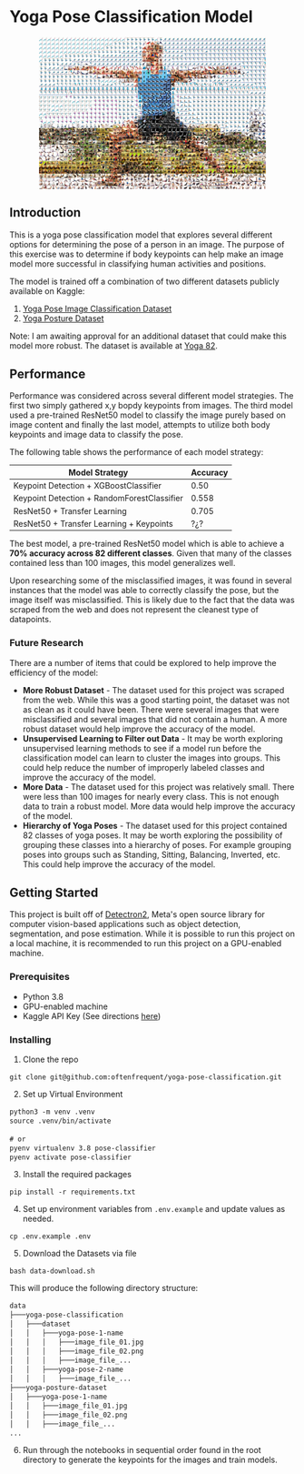 # Yoga Pose Classification Model

<img src="./report/images/yoga-mosaic.jpg" alt="Yoga Pose" width="400" style="display:block;margin:auto;"/>

## Introduction
This is a yoga pose classification model that explores several different options for determining the pose of a person in an image. The purpose of this exercise was to determine if body keypoints can help make an image model more successful in classifying human activities and positions.

The model is trained off a combination of two different datasets publicly available on Kaggle:

1. [Yoga Pose Image Classification Dataset](https://www.kaggle.com/shrutisaxena/yoga-pose-image-classification-dataset)
2. [Yoga Posture Dataset](https://www.kaggle.com/tr1gg3rtrash/yoga-posture-dataset)

Note: I am awaiting approval for an additional dataset that could make this model more robust. The dataset is available at [Yoga 82](https://sites.google.com/view/yoga-82/home).

## Performance
Performance was considered across several different model strategies. The first two simply gathered x,y bopdy keypoints from images. The third model used a pre-trained ResNet50 model to classify the image purely based on image content and finally the last model, attempts to utilize both body keypoints and image data to classify the pose.

The following table shows the performance of each model strategy:

| Model Strategy | Accuracy |
| --- | --- |
| Keypoint Detection + XGBoostClassifier | 0.50 |
| Keypoint Detection + RandomForestClassifier | 0.558 |
| ResNet50 + Transfer Learning | 0.705 |
| ResNet50 + Transfer Learning + Keypoints | ?¿? |

The best model, a pre-trained ResNet50 model which  is able to achieve a **70% accuracy across 82 different classes**. Given that many of the classes contained less than 100 images, this model generalizes well.

Upon researching some of the misclassified images, it was found in several instances that the model was able to correctly classify the pose, but the image itself was misclassified. This is likely due to the fact that the data was scraped from the web and does not represent the cleanest type of datapoints.

### Future Research

There are a number of items that could be explored to help improve the efficiency of the model:
- **More Robust Dataset** - The dataset used for this project was scraped from the web. While this was a good starting point, the dataset was not as clean as it could have been. There were several images that were misclassified and several images that did not contain a human. A more robust dataset would help improve the accuracy of the model.
- **Unsupervised Learning to Filter out Data** - It may be worth exploring unsupervised learning methods to see if a model run before the classification model can learn to cluster the images into groups. This could help reduce the number of improperly labeled classes and improve the accuracy of the model.
- **More Data** - The dataset used for this project was relatively small. There were less than 100 images for nearly every class. This is not enough data to train a robust model. More data would help improve the accuracy of the model.
- **Hierarchy of Yoga Poses** - The dataset used for this project contained 82 classes of yoga poses. It may be worth exploring the possibility of grouping these classes into a hierarchy of poses. For example grouping poses into groups such as Standing, Sitting, Balancing, Inverted, etc. This could help improve the accuracy of the model.

## Getting Started

This project is built off of [Detectron2](https://github.com/facebookresearch/detectron2/), Meta's open source library for computer vision-based applications such as object detection, segmentation, and pose estimation. While it is possible to run this project on a local machine, it is recommended to run this project on a GPU-enabled machine.

### Prerequisites
* Python 3.8
* GPU-enabled machine
* Kaggle API Key (See directions [here](https://www.kaggle.com/discussions/general/74235))

### Installing
1. Clone the repo
```
git clone git@github.com:oftenfrequent/yoga-pose-classification.git
```
2. Set up Virtual Environment
```
python3 -m venv .venv
source .venv/bin/activate

# or
pyenv virtualenv 3.8 pose-classifier
pyenv activate pose-classifier
```
3. Install the required packages
```
pip install -r requirements.txt
```
4. Set up environment variables from `.env.example` and update values as needed.
```
cp .env.example .env
```
5. Download the Datasets via file 
```
bash data-download.sh
```
This will produce the following directory structure:
```
data
├───yoga-pose-classification
│   ├───dataset
│   │   ├───yoga-pose-1-name
│   │   │   ├───image_file_01.jpg
│   │   │   ├───image_file_02.png
│   │   │   ├───image_file_...
│   │   ├───yoga-pose-2-name
│   │   │   ├───image_file_...
├───yoga-posture-dataset
│   ├───yoga-pose-1-name
│   │   ├───image_file_01.jpg
│   │   ├───image_file_02.png
│   │   ├───image_file_...
...
```
6. Run through the notebooks in sequential order found in the root directory to generate the keypoints for the images and train models.


